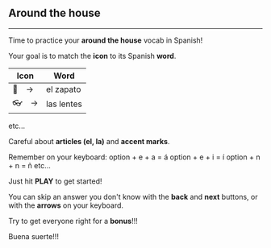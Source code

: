 ## Around the house

---

Time to practice your **around the house** vocab in Spanish!

Your goal is to match the **icon** to its Spanish **word**.

| Icon | Word | 
| ---- | ---- |
| 👞　->  | el zapato |
| 👓　->  | las lentes | 

etc...

Careful about **articles (el, la)** and **accent marks**.

Remember on your keyboard: 
option + e + a = á
option + e + i = í
option + n + n = ñ
etc...

Just hit **PLAY** to get started!

You can skip an answer you don't know with the **back** and **next** buttons, or with the **arrows** on your keyboard.

Try to get everyone right for a **bonus**!!!

Buena suerte!!!
